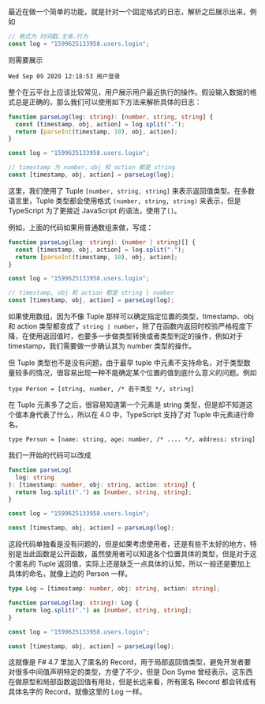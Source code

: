 最近在做一个简单的功能，就是针对一个固定格式的日志，解析之后展示出来，例如

```typescript
// 格式为 时间戳.主体.行为
const log = "1599625133958.users.login";
```

则需要展示

```
Wed Sep 09 2020 12:18:53 用户登录
```

整个在云平台上应该比较常见，用户展示用户最近执行的操作。假设输入数据的格式总是正确的，那么我们可以使用如下方法来解析具体的日志：

```typescript
function parseLog(log: string): [number, string, string] {
  const [timestamp, obj, action] = log.split(".");
  return [parseInt(timestamp, 10), obj, action];
}

const log = "1599625133958.users.login";

// timestamp 为 number，obj 和 action 都是 string
const [timestamp, obj, action] = parseLog(log);
```

这里，我们使用了 Tuple `[number, string, string]` 来表示返回值类型。在多数语言里，Tuple 类型都会使用格式 `(number, string, string)` 来表示，但是 TypeScript 为了更接近 JavaScript 的语法，使用了`[]`。

例如，上面的代码如果用普通数组来做，写成：

```typescript
function parseLog(log: string): (number | string)[] {
  const [timestamp, obj, action] = log.split(".");
  return [parseInt(timestamp, 10), obj, action];
}

const log = "1599625133958.users.login";

// timestamp, obj 和 action 都是 string | number
const [timestamp, obj, action] = parseLog(log);
```

如果使用数组，因为不像 Tuple 那样可以确定指定位置的类型，timestamp、obj 和 action 类型都变成了 `string | number`，除了在函数内返回时校验严格程度下降，在使用返回值时，也要多一步做类型转换或者类型判定的操作，例如对于 timestamp，我们需要做一步确认其为 number 类型的操作。

但 Tuple 类型也不是没有问题，由于最早 tuple 中元素不支持命名，对于类型数量较多的情况，很容易出现一种不能确定某个位置的值到底什么意义的问题。例如

```typescipt
type Person = [string, number, /* 若干类型 */, string]
```

在 Tuple 元素多了之后，很容易知道第一个元素是 string 类型，但是却不知道这个值本身代表了什么，所以在 4.0 中，TypeScript 支持了对 Tuple 中元素进行命名。

```
type Person = [name: string, age: number, /* .... */, address: string]
```

我们一开始的代码可以改成

```typescript
function parseLog(
  log: string
): [timestamp: number, obj: string, action: string] {
  return log.split(".") as [number, string, string];
}

const log = "1599625133958.users.login";

const [timestamp, obj, action] = parseLog(log);
```

这段代码单独看是没有问题的，但是如果考虑使用者，还是有些不太好的地方，特别是当此函数是公开函数，虽然使用者可以知道各个位置具体的类型，但是对于这个匿名的 Tuple 返回值，实际上还是缺乏一点具体的认知，所以一般还是要加上具体的命名，就像上边的 Person 一样。

```typescript
type Log = [timestamp: number, obj: string, action: string];

function parseLog(log: string): Log {
  return log.split(".") as [number, string, string];
}

const log = "1599625133958.users.login";

const [timestamp, obj, action] = parseLog(log);
```

这就像是 F# 4.7 里加入了匿名的 Record，用于局部返回值类型，避免开发者要对很多中间值声明特定的类型，方便了不少，但是 Don Syme 曾经表示，这东西在做原型和局部函数返回值有用处，但是长远来看，所有匿名 Record 都会转成有具体名字的 Record，就像这里的 Log 一样。
